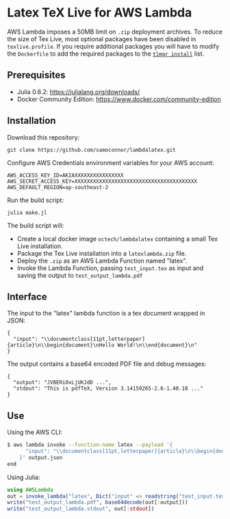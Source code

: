 # Latex TeX Live for AWS Lambda

AWS Lambda imposes a 50MB limit on `.zip` deployment archives.
To reduce the size of Tex Live, most optional packages have been disabled in
`texlive.profile`. If you require additional packages you will have to
modify the `Dockerfile` to add the required packages to the
[`tlmgr install`](https://www.tug.org/texlive/pkginstall.html) list. 


## Prerequisites

 - Julia 0.6.2: https://julialang.org/downloads/
 - Docker Community Edition: https://www.docker.com/community-edition


## Installation

Download this repository:

    git clone https://github.com/samoconnor/lambdalatex.git


Configure AWS Credentials environment variables for your AWS account:

    AWS_ACCESS_KEY_ID=AKIAXXXXXXXXXXXXXXXX
    AWS_SECRET_ACCESS_KEY=XXXXXXXXXXXXXXXXXXXXXXXXXXXXXXXXXXXXXXXX
    AWS_DEFAULT_REGION=ap-southeast-2


Run the build script:

    julia make.jl

The build script will:
 - Create a local docker image `octech/lambdalatex` containing a small Tex Live
   installation.
 - Package the Tex Live installation into a `latexlambda.zip` file.
 - Deploy the `.zip` as an AWS Lambda Function named "latex".
 - Invoke the Lambda Function, passing `test_input.tex` as input and saving
   the output to `test_output_lambda.pdf`


## Interface

The input to the "latex" lambda function is a tex document wrapped in JSON:

    {
      "input": "\\documentclass[11pt,letterpaper]{article}\n\\begin{document}\nHello World!\n\\end{document}\n"
    }

The output contains a base64 encoded PDF file and debug messages:

    {
      "output": "JVBERi0xLjUKJdD ...",
      "stdout": "This is pdfTeX, Version 3.14159265-2.6-1.40.18 ..."
    }


## Use

Using the AWS CLI:

```bash
$ aws lambda invoke --function-name latex --payload '{
      "input": "\\documentclass[11pt,letterpaper]{article}\n\\begin{document}\nHello World!\n\\end{document}\n"
    }' output.json
end
```


Using Julia:

```julia
using AWSLambda
out = invoke_lambda("latex", Dict("input" => readstring("test_input.tex")))
write("test_output_lambda.pdf", base64decode(out[:output]))
write("test_output_lambda.stdout", out[:stdout])
```

    
